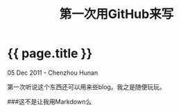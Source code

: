 ﻿---
layout: post
title: 第一次用GitHub来写
content: 第一次听说这个东西还可以用来些blog。我之是随便玩玩。
---

{{ page.title }}
================

<p class="meta">05 Dec 2011 - Chenzhou Hunan</p>

第一次听说这个东西还可以用来些blog。我之是随便玩玩。

###这不是让我用Markdown么